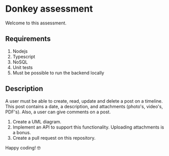 # Donkey assessment

Welcome to this assessment.

## Requirements
1. Nodejs
2. Typescript
3. NoSQL
4. Unit tests
5. Must be possible to run the backend locally

## Description
A user must be able to create, read, update and delete a post on a timeline.
This post contains a date, a description, and attachments (photo's, video's, PDF's).
Also, a user can give comments on a post. 

1. Create a UML diagram. 
2. Implement an API to support this functionality. Uploading attachments is a bonus.  
3. Create a pull request on this repository.

Happy coding! 🤓
